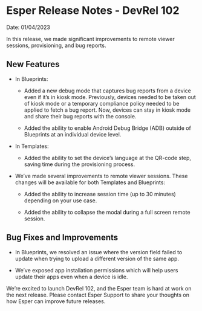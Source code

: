 # Esper Release Notes - DevRel 102

Date: 01/04/2023

In this release, we made significant improvements to remote viewer sessions, provisioning, and bug reports.

## New Features

* In Blueprints: 

    - Added a new debug mode that captures bug reports from a device even if it’s in kiosk mode. Previously, devices needed to be taken out of kiosk mode or a temporary compliance policy needed to be applied to fetch a bug report. Now, devices can stay in kiosk mode and share their bug reports with the console.

    - Added the ability to enable Android Debug Bridge (ADB) outside of Blueprints at an individual device level. 

* In Templates: 

    - Added the ability to  set the device’s language at the QR-code step, saving time during the provisioning process. 

* We’ve made several improvements to remote viewer sessions. These changes will be available for both Templates and Blueprints: 

    - Added the ability to increase session time (up to 30 minutes) depending on your use case.  

    - Added the ability to collapse the modal during a full screen remote session. 

## Bug Fixes and Improvements

* In Blueprints, we resolved an issue where the version field failed to update when trying to upload a different version of the same app. 

* We’ve exposed app installation permissions which will help users update their apps even when a device is idle. 

We’re excited to launch DevRel 102, and the Esper team is hard at work on the next release. Please contact Esper Support to share your thoughts on how Esper can improve future releases.